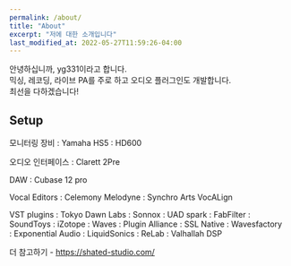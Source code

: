 ```yaml
---
permalink: /about/
title: "About"
excerpt: "저에 대한 소개입니다"
last_modified_at: 2022-05-27T11:59:26-04:00
---
```


안녕하십니까, yg331이라고 합니다.  
믹싱, 레코딩, 라이브 PA를 주로 하고 오디오 플러그인도 개발합니다.  
최선을 다하겠습니다!  

## Setup  

모니터링 장비
:   Yamaha HS5
:   HD600

오디오 인터페이스
:   Clarett 2Pre

DAW
:   Cubase 12 pro  

Vocal Editors
:   Celemony Melodyne
:   Synchro Arts VocALign

VST plugins
:   Tokyo Dawn Labs
:   Sonnox
:   UAD spark
:   FabFilter
:   SoundToys
:   iZotope
:   Waves
:   Plugin Alliance
:   SSL Native
:   Wavesfactory  
:   Exponential Audio
:   LiquidSonics
:   ReLab
:   Valhallah DSP

더 참고하기 - <https://shated-studio.com/>  

